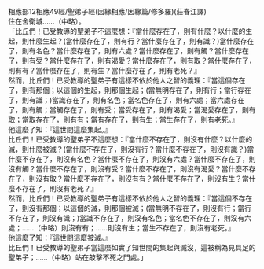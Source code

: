 相應部12相應49經/聖弟子經(因緣相應/因緣篇/修多羅)(莊春江譯)  
住在舍衛城……（中略）。  
「比丘們！已受教導的聖弟子不這麼想：『當什麼存在了，則有什麼？以什麼的生起，則什麼生起？(當什麼存在了，則有行？當什麼存在了，則有識？)當什麼存在了，則有名色？當什麼存在了，則有六處？當什麼存在了，則有觸？當什麼存在了，則有受？當什麼存在了，則有渴愛？當什麼存在了，則有取？當什麼存在了，則有有？當什麼存在了，則有生？當什麼存在了，則有老死？』  
然而，比丘們！已受教導的聖弟子有這樣不依於他人之智的義理：『當這個存在了，則有那個；以這個的生起，則那個生起；(當無明存在了，則有行；當行存在了，則有識；)當識存在了，則有名色；當名色存在了，則有六處；當六處存在了，則有觸；當觸存在了，則有受；當受存在了，則有渴愛；當渴愛存在了，則有取；當取存在了，則有有；當有存在了，則有生；當生存在了，則有老死。』  
他這麼了知：『這世間這麼集起。』  
比丘們！已受教導的聖弟子不這麼想：『當什麼不存在了，則沒有什麼？以什麼的滅，則什麼被滅？(當什麼不存在了，則沒有行？當什麼不存在了，則沒有識？)當什麼不存在了，則沒有名色？當什麼不存在了，則沒有六處？當什麼不存在了，則沒有觸？當什麼不存在了，則沒有受？當什麼不存在了，則沒有渴愛？當什麼不存在了，則沒有取？當什麼不存在了，則沒有有？當什麼不存在了，則沒有生？當什麼不存在了，則沒有老死？』  
然而，比丘們！已受教導的聖弟子有這樣不依於他人之智的義理：『當這個不存在了，則沒有那個；以這個的滅，則那個被滅；(當無明不存在了，則沒有行；當行不存在了，則沒有識；)當識不存在了，則沒有名色；當名色不存在了，則沒有六處；……（中略）則沒有有；……則沒有生；當生不存在了，則沒有老死。』  
他這麼了知：『這世間這麼被滅。』  
比丘們！已受教導的聖弟子當這麼如實了知世間的集起與滅沒，這被稱為見具足的聖弟子；……（中略）站在敲擊不死之門處。」  
  
  
